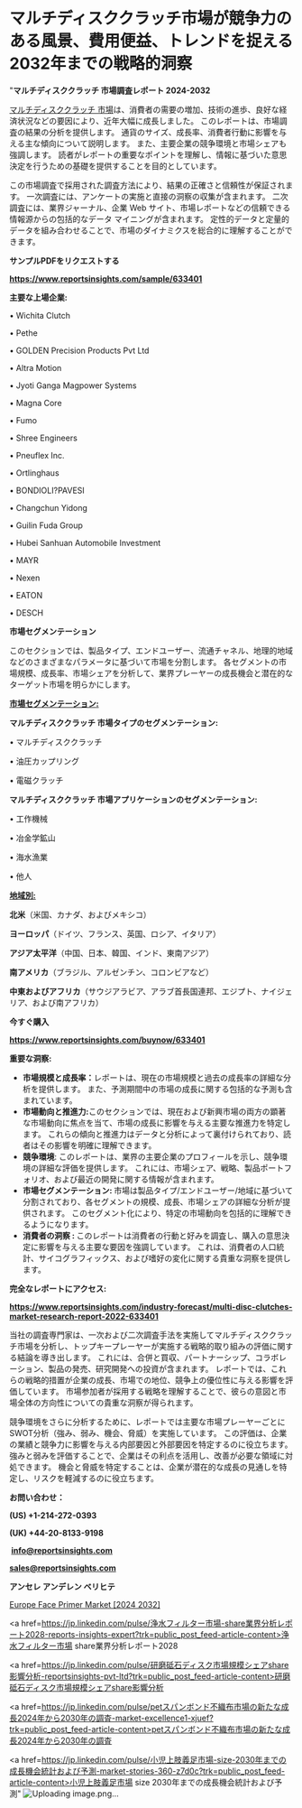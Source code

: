 # マルチディスククラッチ市場が競争力のある風景、費用便益、トレンドを捉える2032年までの戦略的洞察

"<strong>マルチディスククラッチ 市場調査レポート 2024-2032</strong>

<a href=https://www.reportsinsights.com/sample/633401>マルチディスククラッチ 市場</a>は、消費者の需要の増加、技術の進歩、良好な経済状況などの要因により、近年大幅に成長しました。 このレポートは、市場調査の結果の分析を提供します。 通貨のサイズ、成長率、消費者行動に影響を与える主な傾向について説明します。 また、主要企業の競争環境と市場シェアも強調します。 読者がレポートの重要なポイントを理解し、情報に基づいた意思決定を行うための基礎を提供することを目的としています。

この市場調査で採用された調査方法により、結果の正確さと信頼性が保証されます。 一次調査には、アンケートの実施と直接の洞察の収集が含まれます。 二次調査には、業界ジャーナル、企業 Web サイト、市場レポートなどの信頼できる情報源からの包括的なデータ マイニングが含まれます。 定性的データと定量的データを組み合わせることで、市場のダイナミクスを総合的に理解することができます。

<strong><b>サンプルPDFをリクエストする</b></strong>

<a href=https://www.reportsinsights.com/sample/633401><strong><u>https://www.reportsinsights.com/sample/633401</u></strong></a>

<strong>主要な上場企業:</strong>

• Wichita Clutch

• Pethe

• GOLDEN Precision Products Pvt Ltd

• Altra Motion

• Jyoti Ganga Magpower Systems

• Magna Core

• Fumo

• Shree Engineers

• Pneuflex Inc.

• Ortlinghaus

• BONDIOLI?PAVESI

• Changchun Yidong

• Guilin Fuda Group

• Hubei Sanhuan Automobile Investment

• MAYR

• Nexen

• EATON

• DESCH

<strong>市場セグメンテーション</strong>

このセクションでは、製品タイプ、エンドユーザー、流通チャネル、地理的地域などのさまざまなパラメータに基づいて市場を分割します。 各セグメントの市場規模、成長率、市場シェアを分析して、業界プレーヤーの成長機会と潜在的なターゲット市場を明らかにします。

<strong><u>市場セグメンテーション</u></strong><strong><u>:</u></strong>

<strong>マルチディスククラッチ 市場タイプのセグメンテーション:</strong>

• マルチディスククラッチ

• 油圧カップリング

• 電磁クラッチ

<strong>マルチディスククラッチ 市場アプリケーションのセグメンテーション:</strong>

• 工作機械

• 冶金学鉱山

• 海水漁業

• 他人

<strong><u>地域別</u></strong><strong><u>:</u></strong>

<strong>北米</strong>（米国、カナダ、およびメキシコ）

<strong>ヨーロッパ</strong>（ドイツ、フランス、英国、ロシア、イタリア）

<strong>アジア太平洋</strong>（中国、日本、韓国、インド、東南アジア）

<strong>南アメリカ</strong>（ブラジル、アルゼンチン、コロンビアなど）

<strong>中東およびアフリカ</strong>（サウジアラビア、アラブ首長国連邦、エジプト、ナイジェリア、および南アフリカ）

<strong>今すぐ購入</strong>

<a href=https://www.reportsinsights.com/buynow/633401><strong><u>https://www.reportsinsights.com/buynow/633401</u></strong></a>

<strong>重要な洞察:</strong>
<ul>
  <li><strong>市場規模と成長率：</strong>レポートは、現在の市場規模と過去の成長率の詳細な分析を提供します。 また、予測期間中の市場の成長に関する包括的な予測も含まれています。</li>
  <li><strong>市場動向と推進力:</strong>このセクションでは、現在および新興市場の両方の顕著な市場動向に焦点を当て、市場の成長に影響を与える主要な推進力を特定します。 これらの傾向と推進力はデータと分析によって裏付けられており、読者はその影響を明確に理解できます。</li>
  <li><strong>競争環境</strong>: このレポートは、業界の主要企業のプロフィールを示し、競争環境の詳細な評価を提供します。 これには、市場シェア、戦略、製品ポートフォリオ、および最近の開発に関する情報が含まれます。</li>
  <li><strong>市場セグメンテーション: </strong>市場は製品タイプ/エンドユーザー/地域に基づいて分割されており、各セグメントの規模、成長、市場シェアの詳細な分析が提供されます。 このセグメント化により、特定の市場動向を包括的に理解できるようになります。</li>
  <li><strong>消費者の洞察 : </strong>このレポートは消費者の行動と好みを調査し、購入の意思決定に影響を与える主要な要因を強調しています。 これは、消費者の人口統計、サイコグラフィックス、および嗜好の変化に関する貴重な洞察を提供します。</li>
</ul>
<strong>完全なレポートにアクセス:</strong>

<a href=https://www.reportsinsights.com/industry-forecast/multi-disc-clutches-market-research-report-2022-633401><strong><u><b>https://www.reportsinsights.com/industry-forecast/multi-disc-clutches-market-research-report-2022-633401</b></u></strong></a>

当社の調査専門家は、一次および二次調査手法を実施してマルチディスククラッチ市場を分析し、トップキープレーヤーが実施する戦略的取り組みの評価に関する結論を導き出します。 これには、合併と買収、パートナーシップ、コラボレーション、製品の発売、研究開発への投資が含まれます。 レポートでは、これらの戦略的措置が企業の成長、市場での地位、競争上の優位性に与える影響を評価しています。 市場参加者が採用する戦略を理解することで、彼らの意図と市場全体の方向性についての貴重な洞察が得られます。

競争環境をさらに分析するために、レポートでは主要な市場プレーヤーごとにSWOT分析（強み、弱み、機会、脅威）を実施しています。 この評価は、企業の業績と競争力に影響を与える内部要因と外部要因を特定するのに役立ちます。 強みと弱みを評価することで、企業はその利点を活用し、改善が必要な領域に対処できます。 機会と脅威を特定することは、企業が潜在的な成長の見通しを特定し、リスクを軽減するのに役立ちます。

<strong>お問い合わせ：</strong>

<strong>(US) +1-214-272-0393</strong>

<strong>(UK) +44-20-8133-9198</strong>

<strong> </strong><a href=info@reportsinsights.com><strong><u>info@reportsinsights.com</u></strong></a>

<a href=sales@reportsinsights.com><strong><u>sales@reportsinsights.com</u></strong></a>

<strong>アンセレ アンデレン ベリヒテ</strong>

<a href=https://www.linkedin.com/pulse/europe-face-primer-market-analysis-identifying-wm39f/>Europe Face Primer Market [2024 2032]</a>

<a href=https://jp.linkedin.com/pulse/浄水フィルター市場-share業界分析レポート2028-reports-insights-expert?trk=public_post_feed-article-content>浄水フィルター市場 share業界分析レポート2028</a>

<a href=https://jp.linkedin.com/pulse/研磨砥石ディスク市場規模シェアshare影響分析-reportsinsights-pvt-ltd?trk=public_post_feed-article-content>研磨砥石ディスク市場規模シェアshare影響分析</a>

<a href=https://jp.linkedin.com/pulse/petスパンボンド不織布市場の新たな成長2024年から2030年の調査-market-excellence1-xjuef?trk=public_post_feed-article-content>petスパンボンド不織布市場の新たな成長2024年から2030年の調査</a>

<a href=https://jp.linkedin.com/pulse/小児上肢義足市場-size-2030年までの成長機会統計および予測-market-stories-360-z7d0c?trk=public_post_feed-article-content>小児上肢義足市場 size 2030年までの成長機会統計および予測</a>"
![Uploading image.png…]()
